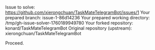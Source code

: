 Issue to solve: https://github.com/xierongchuan/TaskMateTelegramBot/issues/1
Your prepared branch: issue-1-86d14236
Your prepared working directory: /tmp/gh-issue-solver-1760189949780
Your forked repository: konard/TaskMateTelegramBot
Original repository (upstream): xierongchuan/TaskMateTelegramBot

Proceed.